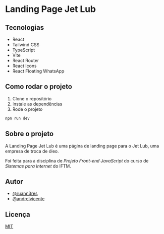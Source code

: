 # Landing Page Jet Lub

## Tecnologias

- React
- Tailwind CSS
- TypeScript
- Vite
- React Router
- React Icons
- React Floating WhatsApp

## Como rodar o projeto

1. Clone o repositório
2. Instale as dependências
3. Rode o projeto

```bash
npm run dev
```

## Sobre o projeto

A Landing Page Jet Lub é uma página de landing page para o Jet Lub, uma empresa de troca de óleo.

Foi feita para a disciplina de *Projeto Front-end JavaScript* do curso de *Sistemas para Internet* do IFTM.

## Autor

- [@ruann3res](https://github.com/ruann3res)
- [@andrelvicente](https://github.com/andrelvicente)

## Licença

[MIT](https://choosealicense.com/licenses/mit/)
